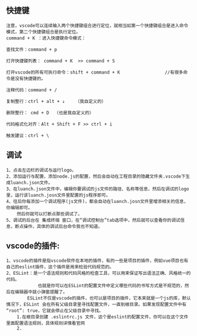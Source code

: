 

## 快捷键
    注意，vscode可以连续输入两个快捷键组合进行定位，就相当如第一个快捷键组合是进入命令模式，第二个快捷键组合是执行定位。
    command + K ：进入快捷键命令模式：

    查找文件：command + p

    打开快捷键列表： command + K  >> command + S

    打开vscode的所有可执行命令：shift + command + K                 //有很多命令是没有快捷键的。
    
    注释代码：command + / 

    复制整行：ctrl + alt + ↓    （我自定义的）

    删除整行： cmd + D  （也是我自定义的）

    代码格式化对齐：Alt + Shift + F >> ctrl + i

    触发建议：ctrl + \


## 调试
    1、点击左边栏的调试与运行logo。
    2、添加运行与配置，添加node.js的配置，然后会自动在工程目录的隐藏文件夹.vscode下生成luanch.json文件。
    3、在luanch.json文件中，编辑你要调试的js文件的路径、名称等信息，然后在调试的logo里，运行该luanch.josn文件里配置的js程序即可。
    4、往后你每添加一个调试程序(js文件)，都会自动在luanch.josn文件里增添相关的信息，你编辑即可。
        然后你就可以打断点那些调试了。
    5、调试的后台在 集成终端 窗口，在“调试控制台”tab选项中，然后就可以查看你的调试信息，断点操作，具体的调试后台命令我也不知道。


## vscode的插件:
    1、vscode的插件是指vscode软件在本地的插件，有的一些是项目的插件，例如vue项目也有自己的eslint插件，这个插件是用来检验代码规范的。
    2、ESLint：是一个语法规则和代码风格的检查工具，可以用来保证写出语法正确、风格统一的代码。
                也就是你可以在ESLint的配置文件中定义哪些代码的书写方式是不规范的，然后在编辑器中就小弹窗提醒了。
            ESLint不仅是vscode的插件，也可以是项目的插件，它本来就是一个js的库，默认情况下，ESLint 会在所有父级目录里寻找配置文件，一直到根目录。如果发现配置文件中有 “root”: true，它就会停止在父级目录中寻找。
        1.在根目录创建 .eslintrc.js 文件，这个是eslint的配置文件，你可以在这个文件里面配置语法规则，具体规则详情看官网
        2.




